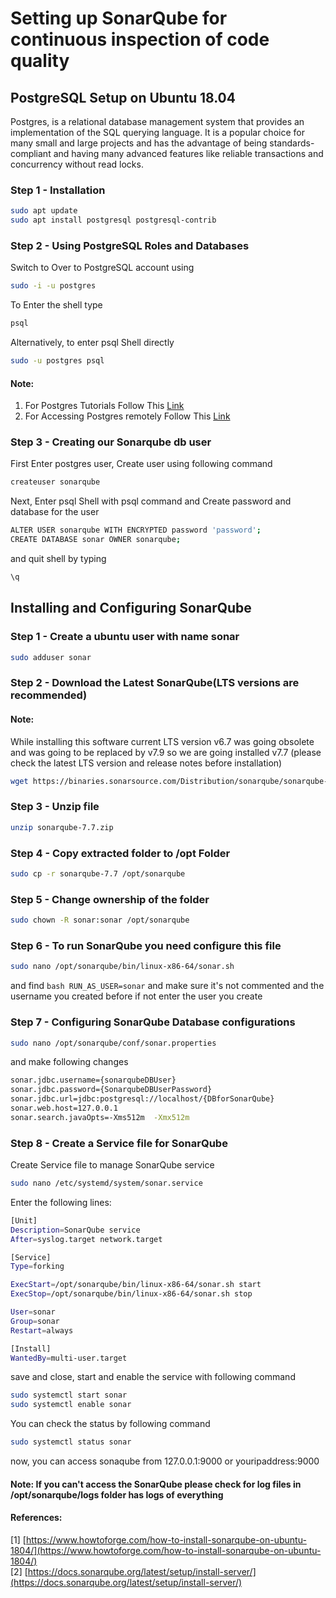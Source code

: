 # Setting up SonarQube for continuous inspection of code quality

## PostgreSQL Setup on Ubuntu 18.04

Postgres, is a relational database management system that provides an implementation of the SQL querying language. It is a popular choice for many small and large projects and has the advantage of being standards-compliant and having many advanced features like reliable transactions and concurrency without read locks.

### Step 1 - Installation

```bash
sudo apt update
sudo apt install postgresql postgresql-contrib
```

### Step 2 - Using PostgreSQL  Roles and Databases

Switch to Over to PostgreSQL account using
```bash
sudo -i -u postgres
```
To Enter the shell type
```bash
psql
```

Alternatively, to enter psql Shell directly
```bash
sudo -u postgres psql
```
#### Note: 
1. For Postgres Tutorials Follow This [Link](https://www.tutorialspoint.com/postgresql)
2. For Accessing Postgres remotely Follow This [Link](https://blog.bigbinary.com/2016/01/23/configure-postgresql-to-allow-remote-connection.html)

### Step 3 - Creating our Sonarqube db user

First Enter postgres user, Create user using following command
```bash
createuser sonarqube
```
Next, Enter psql Shell with psql command and Create password and database for the user
```bash
ALTER USER sonarqube WITH ENCRYPTED password 'password';
CREATE DATABASE sonar OWNER sonarqube;
```
and quit shell by typing
```bash
\q
```

## Installing and Configuring SonarQube


### Step 1 - Create a ubuntu user with name sonar
```bash
sudo adduser sonar
```
### Step 2 - Download the Latest SonarQube(LTS versions are recommended)
#### Note:
While installing this software current LTS version v6.7 was going obsolete and was going to be replaced by v7.9 so we are going installed v7.7 (please check the latest LTS version and release notes before installation)
```bash
wget https://binaries.sonarsource.com/Distribution/sonarqube/sonarqube-7.7.zip
```
### Step 3 - Unzip file
```bash
unzip sonarqube-7.7.zip
```
### Step 4 - Copy extracted folder to /opt Folder
```bash
sudo cp -r sonarqube-7.7 /opt/sonarqube
```
### Step 5 - Change ownership of the folder
```bash
sudo chown -R sonar:sonar /opt/sonarqube
```
### Step 6 - To run SonarQube you need configure this file
```bash
sudo nano /opt/sonarqube/bin/linux-x86-64/sonar.sh
```
and find ```bash RUN_AS_USER=sonar``` and make sure it's not commented and the username you created before if not enter the user you create

### Step 7 - Configuring SonarQube Database configurations
```bash
sudo nano /opt/sonarqube/conf/sonar.properties
```
and make following changes
```bash
sonar.jdbc.username={sonarqubeDBUser}
sonar.jdbc.password={SonarqubeDBUserPassword}
sonar.jdbc.url=jdbc:postgresql://localhost/{DBforSonarQube}
sonar.web.host=127.0.0.1
sonar.search.javaOpts=-Xms512m  -Xmx512m
```
### Step 8 - Create a Service file for SonarQube
Create Service file to manage SonarQube service
```bash
sudo nano /etc/systemd/system/sonar.service
```
Enter the following lines:
```bash
[Unit]
Description=SonarQube service
After=syslog.target network.target

[Service]
Type=forking

ExecStart=/opt/sonarqube/bin/linux-x86-64/sonar.sh start
ExecStop=/opt/sonarqube/bin/linux-x86-64/sonar.sh stop

User=sonar
Group=sonar
Restart=always

[Install]
WantedBy=multi-user.target
```
save and close, start and enable the service with following command
```bash
sudo systemctl start sonar
sudo systemctl enable sonar
```
You can check the status by following command
```bash
sudo systemctl status sonar
```
now, you can access sonaqube from 127.0.0.1:9000 or youripaddress:9000
#### Note: If you can't access the SonarQube please check for log files in /opt/sonarqube/logs folder has logs of everything

#### References:
\[1\] [https://www.howtoforge.com/how-to-install-sonarqube-on-ubuntu-1804/](https://www.howtoforge.com/how-to-install-sonarqube-on-ubuntu-1804/)  
\[2\] [https://docs.sonarqube.org/latest/setup/install-server/](https://docs.sonarqube.org/latest/setup/install-server/)
